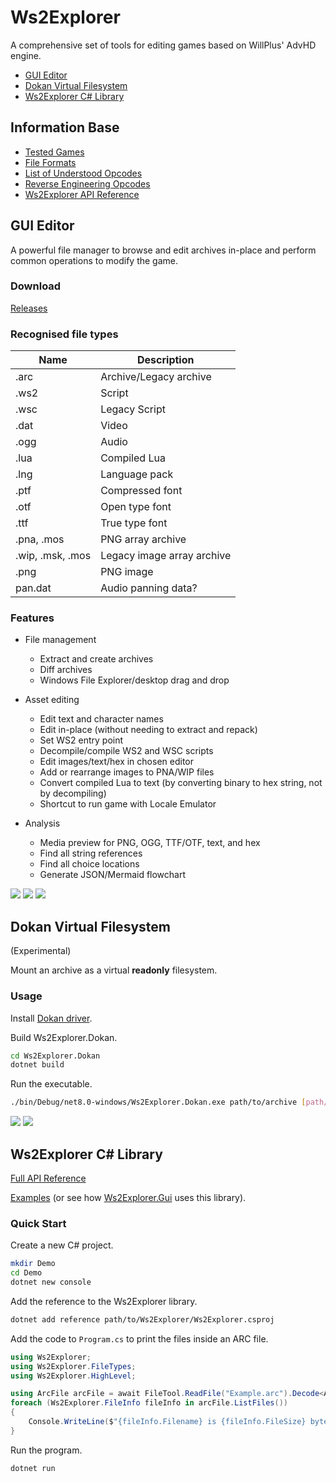 # Ws2Explorer

A comprehensive set of tools for editing games based on WillPlus' AdvHD engine.

<!-- no toc -->
- [GUI Editor](#gui-editor)
- [Dokan Virtual Filesystem](#dokan-virtual-filesystem)
- [Ws2Explorer C# Library](#ws2explorer-c-library)

## Information Base

- [Tested Games](Wiki/TestedGames.md)
- [File Formats](Wiki/FileFormats.md)
- [List of Understood Opcodes](Wiki/UnderstoodOpcodes.md)
- [Reverse Engineering Opcodes](Wiki/ReverseEngineeringOpcodes.md)
- [Ws2Explorer API Reference](Wiki/Ws2ExplorerAPI/index.md)

## GUI Editor

A powerful file manager to browse and edit archives in-place
and perform common operations to modify the game.

### Download

[Releases](https://github.com/kevlu123/VN-Patching-Tools/releases?q=Ws2Explorer)

### Recognised file types

| Name             | Description                     |
|------------------|---------------------------------|
| .arc             | Archive/Legacy archive          |
| .ws2             | Script                          |
| .wsc             | Legacy Script                   |
| .dat             | Video                           |
| .ogg             | Audio                           |
| .lua             | Compiled Lua                    |
| .lng             | Language pack                   |
| .ptf             | Compressed font                 |
| .otf             | Open type font                  |
| .ttf             | True type font                  |
| .pna, .mos       | PNG array archive               |
| .wip, .msk, .mos | Legacy image array archive      |
| .png             | PNG image                       |
| pan.dat          | Audio panning data?             |

### Features
- File management
    - Extract and create archives
    - Diff archives
    - Windows File Explorer/desktop drag and drop

- Asset editing
    - Edit text and character names
    - Edit in-place (without needing to extract and repack)
    - Set WS2 entry point
    - Decompile/compile WS2 and WSC scripts
    - Edit images/text/hex in chosen editor
    - Add or rearrange images to PNA/WIP files
    - Convert compiled Lua to text (by converting binary to hex string, not by decompiling)
    - Shortcut to run game with Locale Emulator

- Analysis
    - Media preview for PNG, OGG, TTF/OTF, text, and hex
    - Find all string references
    - Find all choice locations
    - Generate JSON/Mermaid flowchart

![](Wiki/Screenshots/gui1.png)
![](Wiki/Screenshots/gui2.png)
![](Wiki/Screenshots/gui3.png)

## Dokan Virtual Filesystem

(Experimental)

Mount an archive as a virtual **readonly** filesystem.

### Usage

Install [Dokan driver](https://github.com/dokan-dev/dokany/releases).

Build Ws2Explorer.Dokan.
```sh
cd Ws2Explorer.Dokan
dotnet build
```

Run the executable.
```sh
./bin/Debug/net8.0-windows/Ws2Explorer.Dokan.exe path/to/archive [path/to/mountpoint/or/default/to/W:]
```

![](Wiki/Screenshots/dokan1.png)
![](Wiki/Screenshots/dokan2.png)

## Ws2Explorer C# Library

[Full API Reference](Wiki/Ws2ExplorerAPI/index.md)

[Examples](Examples) (or see how [Ws2Explorer.Gui](Ws2Explorer.Gui/ApplicationState.cs) uses this library).

### Quick Start

Create a new C# project.
```sh
mkdir Demo
cd Demo
dotnet new console
```

Add the reference to the Ws2Explorer library.
```sh
dotnet add reference path/to/Ws2Explorer/Ws2Explorer.csproj
```

Add the code to `Program.cs` to print the files inside an ARC file.
```csharp
using Ws2Explorer;
using Ws2Explorer.FileTypes;
using Ws2Explorer.HighLevel;

using ArcFile arcFile = await FileTool.ReadFile("Example.arc").Decode<ArcFile>();
foreach (Ws2Explorer.FileInfo fileInfo in arcFile.ListFiles())
{
    Console.WriteLine($"{fileInfo.Filename} is {fileInfo.FileSize} bytes");
}
```

Run the program.
```sh
dotnet run
```
